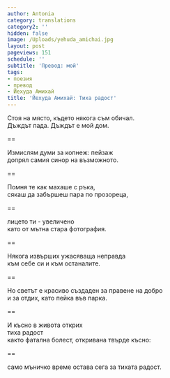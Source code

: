 ```yaml
---
author: Antonia
category: translations
category2: ''
hidden: false
image: /Uploads/yehuda_amichai.jpg
layout: post
pageviews: 151
schedule: ''
subtitle: 'Превод: мой'
tags:
- поезия
- превод
- Йехуда Амихай
title: 'Йехуда Амихай: Тиха радост'
---
```


Стоя на място, където някога съм обичал.    
Дъждът пада. Дъждът е мой дом.

==

Измислям думи за копнеж: пейзаж   
допрял самия синор на възможното.

==

Помня те как махаше с ръка,   
сякаш да забършеш пара по прозореца,

==

лицето ти - увеличено    
като от мътна стара фотография.

==

Някога извърших ужасяваща неправда        
към себе си и към останалите.

==

Но светът е красиво създаден за правене на добро    
и за отдих, като пейка във парка. 

==

И късно в живота открих  
тиха радост  
както фатална болест, откривана твърде късно:  

==

само мъничко време остава сега за тихата радост.